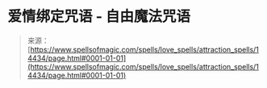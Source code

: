 <!--yml

category: 未分类

date: 2024-06-12 18:53:22

-->

# 爱情绑定咒语 - 自由魔法咒语

> 来源：[https://www.spellsofmagic.com/spells/love_spells/attraction_spells/14434/page.html#0001-01-01](https://www.spellsofmagic.com/spells/love_spells/attraction_spells/14434/page.html#0001-01-01)
